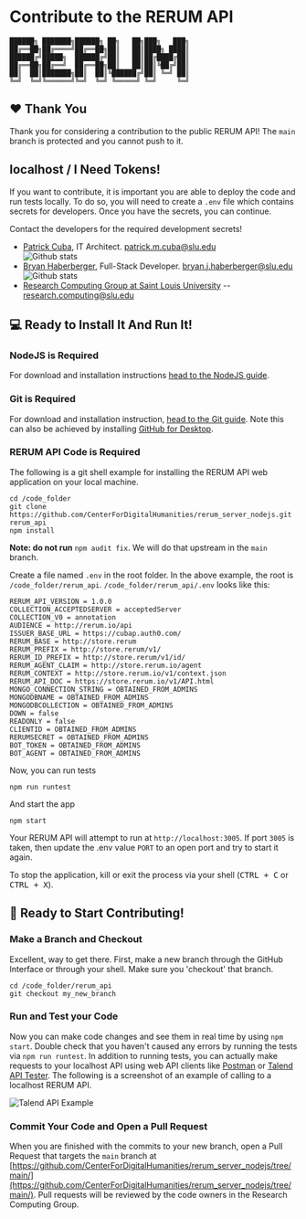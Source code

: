 # Contribute to the RERUM API
```
██████╗ ███████╗██████╗ ██╗   ██╗███╗   ███╗
██╔══██╗██╔════╝██╔══██╗██║   ██║████╗ ████║
██████╔╝█████╗  ██████╔╝██║   ██║██╔████╔██║
██╔══██╗██╔══╝  ██╔══██╗██║   ██║██║╚██╔╝██║
██║  ██║███████╗██║  ██║╚██████╔╝██║ ╚═╝ ██║
╚═╝  ╚═╝╚══════╝╚═╝  ╚═╝ ╚═════╝ ╚═╝     ╚═╝
```
## ❤️ Thank You
Thank you for considering a contribution to the public RERUM API!  The `main` branch is protected and you cannot push to it. 

## localhost / I Need Tokens!
If you want to contribute, it is important you are able to deploy the code and run tests locally.  To do so, you will need to create a `.env` file which contains secrets for developers.  Once you have the secrets, you can continue.

Contact the developers for the required development secrets!
* [Patrick Cuba](https://github.com/orgs/CenterForDigitalHumanities/people/cubap), IT Architect. patrick.m.cuba@slu.edu  <br>![Github stats](https://github-readme-stats.vercel.app/api?username=cubap&theme=highcontrast&show_icons=true&count_private=true)
* [Bryan Haberberger](https://github.com/orgs/CenterForDigitalHumanities/people/thehabes), Full-Stack Developer. bryan.j.haberberger@slu.edu <br>![Github stats](https://github-readme-stats.vercel.app/api?username=thehabes&theme=highcontrast&show_icons=true&count_private=true)
* [Research Computing Group at Saint Louis University](https://github.com/CenterForDigitalHumanities) -- research.computing@slu.edu 

## 💻 Ready to Install It And Run It!

### NodeJS is Required
For download and installation instructions [head to the NodeJS guide](https://nodejs.org/en/download).

### Git is Required
For download and installation instruction, [head to the Git guide](https://git-scm.com/downloads).  Note this can also be achieved by installing [GitHub for Desktop](https://desktop.github.com/).  

### RERUM API Code is Required
The following is a git shell example for installing the RERUM API web application on your local machine.

```shell
cd /code_folder
git clone https://github.com/CenterForDigitalHumanities/rerum_server_nodejs.git rerum_api
npm install
```
**Note: do not run** `npm audit fix`.  We will do that upstream in the `main` branch.

Create a file named `.env` in the root folder.  In the above example, the root is `/code_folder/rerum_api`.  `/code_folder/rerum_api/.env` looks like this:

```shell
RERUM_API_VERSION = 1.0.0
COLLECTION_ACCEPTEDSERVER = acceptedServer
COLLECTION_V0 = annotation
AUDIENCE = http://rerum.io/api
ISSUER_BASE_URL = https://cubap.auth0.com/
RERUM_BASE = http://store.rerum
RERUM_PREFIX = http://store.rerum/v1/
RERUM_ID_PREFIX = http://store.rerum/v1/id/
RERUM_AGENT_CLAIM = http://store.rerum.io/agent
RERUM_CONTEXT = http://store.rerum.io/v1/context.json
RERUM_API_DOC = https://store.rerum.io/v1/API.html
MONGO_CONNECTION_STRING = OBTAINED_FROM_ADMINS
MONGODBNAME = OBTAINED_FROM_ADMINS
MONGODBCOLLECTION = OBTAINED_FROM_ADMINS
DOWN = false
READONLY = false
CLIENTID = OBTAINED_FROM_ADMINS
RERUMSECRET = OBTAINED_FROM_ADMINS
BOT_TOKEN = OBTAINED_FROM_ADMINS
BOT_AGENT = OBTAINED_FROM_ADMINS
```

Now, you can run tests
```shell
npm run runtest
```

And start the app
```shell
npm start
```

Your RERUM API will attempt to run at `http://localhost:3005`.  If port `3005` is taken, then update the .env value `PORT` to an open port and try to start it again.

To stop the application, kill or exit the process via your shell (<kbd>CTRL + C</kbd> or <kbd>CTRL + X</kbd>).

## 🎉 Ready to Start Contributing!

### Make a Branch and Checkout
Excellent, way to get there.  First, make a new branch through the GitHub Interface or through your shell.  Make sure you 'checkout' that branch.

```shell
cd /code_folder/rerum_api
git checkout my_new_branch
```

### Run and Test your Code
Now you can make code changes and see them in real time by using `npm start`.  Double check that you haven't caused any errors by running the tests via `npm run runtest`.  In addition to running tests, you can actually make requests to your localhost API using web API clients like [Postman](https://www.postman.com/) or [Talend API Tester](https://chrome.google.com/webstore/detail/talend-api-tester-free-ed/aejoelaoggembcahagimdiliamlcdmfm).  The following is a screenshot of an example of calling to a localhost RERUM API.

![Talend API Example](/public/talend.jpg)

### Commit Your Code and Open a Pull Request
When you are finished with the commits to your new branch, open a Pull Request that targets the `main` branch at [https://github.com/CenterForDigitalHumanities/rerum_server_nodejs/tree/main/](https://github.com/CenterForDigitalHumanities/rerum_server_nodejs/tree/main/).  Pull requests will be reviewed by the code owners in the Research Computing Group.
